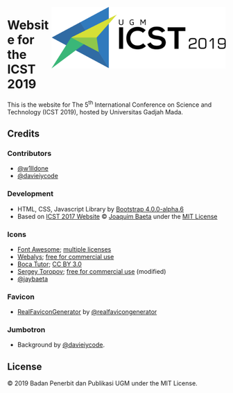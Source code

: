 <a href="http://icst.ugm.ac.id/2019/"><img src="https://github.com/bppugm/icst-2019/blob/master/images/logos/logo.svg" height="142px" align="right"></a>

# Website for the ICST 2019

This is the website for The 5<sup>th</sup> International Conference on Science and Technology (ICST 2019), hosted by Universitas Gadjah Mada.

## Credits

### Contributors

+ [@w1lldone](https://github.com/w1lldone)
+ [@davieiycode](https://github.com/davieiycode)

### Development

+ HTML, CSS, Javascript Library by [Bootstrap 4.0.0-alpha.6](https://v4-alpha.getbootstrap.com/)
+ Based on [ICST 2017 Website](https://github.com/jaybaeta/icst-2017) © [Joaquim Baeta](https://github.com/jaybaeta/) under the [MIT License](https://github.com/jaybaeta/icst-2017/blob/master/LICENSE.md)

### Icons

+ [Font Awesome](http://fontawesome.io); [multiple licenses](http://fontawesome.io/license/)
+ [Webalys](https://www.iconfinder.com/webalys); [free for commercial use](https://www.iconfinder.com/iconsets/kameleon-free-pack-rounded)
+ [Boca Tutor](https://www.iconfinder.com/bocatutor); [CC BY 3.0](https://creativecommons.org/licenses/by/3.0/)
+ [Sergey Toropov](https://www.iconfinder.com/Sergt); [free for commercial use](https://www.iconfinder.com/iconsets/file-extension-3) (modified)
+ [@jaybaeta](https://github.com/jaybaeta)

### Favicon

+ [RealFaviconGenerator](http://realfavicongenerator.net/) by [@realfavicongenerator](https://github.com/realfavicongenerator)

### Jumbotron

+ Background by [@davieiycode](https://github.com/davieiycode).


## License

© 2019 Badan Penerbit dan Publikasi UGM under the MIT License.
